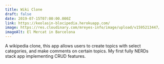 ```yaml
---
title: Wiki Clone
draft: false
date: 2019-07-15T07:00:00.000Z
link: https://keolasin-blocipedia.herokuapp.com/
image: https://res.cloudinary.com/mreyes-info/image/upload/v1595213447/Oddities/Mushroom_Morsels.jpg
imageAlt: El Mercat in Barcelona
---
```

A wikipedia clone, this app allows users to create topics with select categories, and make comments on certain topics. My first fully NERDs stack app implementing CRUD features.